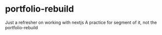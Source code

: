 # portfolio-rebuild

Just a refresher on working with nextjs
A practice for segment of it, not the portfolio-rebuild
